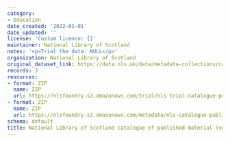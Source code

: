 ```yaml
---
category:
- Education
date_created: '2022-01-01'
date_updated: ''
license: 'Custom licence: []'
maintainer: National Library of Scotland
notes: '<p>Trial the data: NULL</p>'
organization: National Library of Scotland
original_dataset_link: https://data.nls.uk/data/metadata-collections/catalogue-published-material/
records: 3
resources:
- format: ZIP
  name: ZIP
  url: https://nlsfoundry.s3.amazonaws.com/trial/nls-trial-catalogue-published-material.zip
- format: ZIP
  name: ZIP
  url: https://nlsfoundry.s3.amazonaws.com/metadata/nls-catalogue-published-material.zip
schema: default
title: National Library of Scotland catalogue of published material (version 1)
---
```

